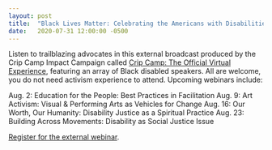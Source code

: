 ```yaml
---
layout: post
title:  "Black Lives Matter: Celebrating the Americans with Disabilities Act on Sundays from 2-3:30 p.m."
date:   2020-07-31 12:00:00 -0500
---
```

Listen to trailblazing advocates in this external broadcast produced by the Crip Camp Impact Campaign called [Crip Camp: The Official Virtual Experience][crip-camp], featuring an array of Black disabled speakers. All are welcome, you do not need activism experience to attend. Upcoming webinars include:
 
Aug. 2: Education for the People: Best Practices in Facilitation
Aug. 9: Art Activism: Visual & Performing Arts as Vehicles for Change
Aug. 16: Our Worth, Our Humanity: Disability Justice as a Spiritual Practice
Aug. 23: Building Across Movements: Disability as Social Justice Issue
 
[Register for the external webinar][webinar-register].

[crip-camp]: https://cripcamp.com/officialvirtualexperience/
[webinar-register]: https://zoom.us/webinar/register/WN_96VjUdB0T92Es9y4q1Vdvg
